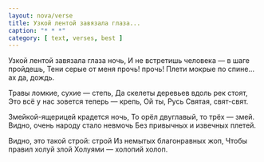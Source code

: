 ```yaml
---
layout: nova/verse
title: Узкой лентой завязала глаза...
caption: "* * *"
category: [ text, verses, best ]
---
```

Узкой лентой завязала глаза
                ночь,
И не встретишь человека —
                в шаге пройдешь,
Тени серые от меня прочь!
                прочь!
Плети мокрые по спине...
                ах да, дождь.

Травы ломкие, сухие —
                степь,
Да скелеты деревьев вдоль рек
                стоят,
Это всё у нас зовется теперь —
                крепь,
Ой ты, Русь Святая,
                свят-свят.

Змейкой-ящерицей крадется
                ночь,
То орёл двуглавый, то трёх —
                змей.
Видно, очень народу стало невмочь
Без привычных и извечных
                плетей.

Видно, это такой строй:
                строй
Из немытых благонравных жоп,
Чтобы правил холуй
                злой
Холуями — холопий холоп.
